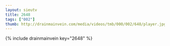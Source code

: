 ```yaml
--- 
layout: sieutv
title: 2648
tags: ["002"]
thumb: http://drainmainvein.com/media/videos/tmb/000/002/648/player.jpg
---
```

{% include drainmainvein key="2648" %} 
